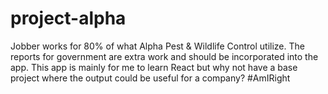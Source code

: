 # project-alpha
Jobber works for 80% of what Alpha Pest &amp; Wildlife Control utilize. The reports for government are extra work and should be incorporated into the app. This app is mainly for me to learn React but why not have a base project where the output could be useful for a company? #AmIRight
